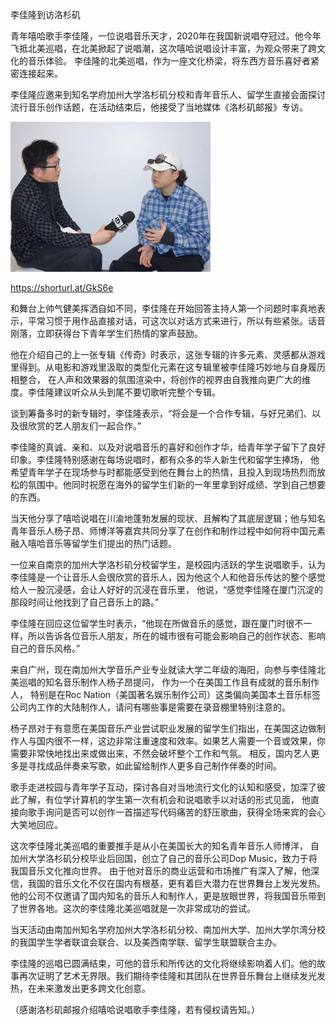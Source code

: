 李佳隆到访洛杉矶


青年嘻哈歌手李佳隆，一位说唱音乐天才，2020年在我国新说唱夺冠过。他今年飞抵北美巡唱，在北美掀起了说唱潮，这次嘻哈说唱设计丰富，为观众带来了跨文化的音乐体验。
李佳隆的北美巡唱，作为一座文化桥梁，将东西方音乐喜好者紧密连接起来。

李佳隆应邀来到知名学府加州大学洛杉矶分校和青年音乐人、留学生直接会面探讨流行音乐创作话题，在活动结束后，他接受了当地媒体《洛杉矶邮报》专访。


![李佳隆到访洛杉矶](https://github.com/ywangnccu/ywang/blob/main/images/JialongLi.jpg)

https://shorturl.at/GkS6e

和舞台上帅气健美挥洒自如不同，李佳隆在开始回答主持人第一个问题时率真地表示，平常习惯于用作品直接对话，可这次以对话方式来进行，所以有些紧张。话音刚落，立即获得台下青年学生们热情的掌声鼓励。

他在介绍自己的上一张专辑《传奇》时表示，这张专辑的许多元素、灵感都从游戏里得到。从电影和游戏里汲取的类型化元素在这专辑里被李佳隆巧妙地与自身履历相整合，
在人声和效果器的氛围渲染中，将创作的视界由自我推向更广大的维度。李佳隆建议听众从头到尾不要切歌听完整个专辑。

谈到筹备多时的新专辑时，李佳隆表示，“将会是一个合作专辑，与好兄弟们、以及很欣赏的艺人朋友们一起合作。”

李佳隆的真诚、亲和、以及对说唱音乐的喜好和创作才华，给青年学子留下了良好印象。李佳隆特别感谢在每场说唱时，都有众多的华人新生代和留学生捧场，
他希望青年学子在现场参与时都能感受到他在舞台上的热情，且投入到现场热烈而放松的氛围中。他同时祝愿在海外的留学生们新的一年里拿到好成绩、学到自己想要的东西。

当天他分享了嘻哈说唱在川渝地蓬勃发展的现状、且解构了其底层逻辑；他与知名青年音乐人杨子昂、师博洋等嘉宾共同分享了在创作和制作过程中如何将中国元素融入嘻哈音乐等留学生们提出的热门话题。

一位来自南京的加州大学洛杉矶分校留学生，是校园内活跃的学生说唱歌手，认为李佳隆是一个让音乐人会很欣赏的音乐人，因为他这个人和他音乐传达的整个感觉给人一股沉浸感，会让人好好的沉浸在音乐里，
他说，“感觉李佳隆在厦门沉淀的那段时间让他找到了自己音乐上的路。”

李佳隆在回应这位留学生时表示，“他现在所做音乐的感觉，跟在厦门时很不一样，所以告诉各位音乐人朋友，所在的城市很有可能会影响自己的创作状态、影响自己的音乐风格。”

来自广州，现在南加州大学音乐产业专业就读大学二年级的海阳，向参与李佳隆北美巡唱的知名音乐制作人杨子昂提问， 作为一个在美国工作且有成就的音乐制作人，
特别是在Roc Nation（美国著名娱乐制作公司）这类偏向美国本土音乐标签公司内工作的大陆制作人，请问有哪些事是需要在录音棚里特别注意的。

杨子昂对于有意愿在美国音乐产业尝试职业发展的留学生们指出，在美国这边做制作人与国内很不一样，这边非常注重速度和效率。如果艺人需要一个音或效果，你需要非常快地找出来或做出来，不然会破坏整个工作和气氛。
相反，国内艺人更多是寻找成品伴奏来写歌，如此留给制作人更多自己制作伴奏的时间。

歌手走进校园与青年学子互动，探讨各自对当地流行文化的认知和感受，加深了彼此了解，有位学计算机的学生第一次有机会和说唱歌手以对话的形式见面，
他直接向歌手询问是否可以创作一首描述写代码痛苦的舒压歌曲，获得全场来宾的会心大笑地回应。

这次李佳隆北美巡唱的重要推手是从小在美国长大的知名青年音乐人师博洋， 自加州大学洛杉矶分校毕业后回国，创立了自己的音乐公司Dop Music，致力于将我国音乐文化推向世界。
由于他对音乐的商业运营和市场推广有深入了解，他深信，我国的音乐文化不仅在国内有根基，更有着巨大潜力在世界舞台上发光发热。
他的公司不仅邀请了国内知名的音乐人和制作人，更是放眼世界，将我国音乐带到了世界各地。这次的李佳隆北美巡唱就是一次非常成功的尝试。

当天活动由南加州知名学府加州大学洛杉矶分校、南加州大学、加州大学尔湾分校的我国学生学者联谊会联合、以及美西南学联、留学生联盟联合主办。

李佳隆的巡唱已圆满结束，可他的音乐和所传达的文化将继续影响着人们。他的故事再次证明了艺术无界限。我们期待李佳隆和其团队在世界音乐舞台上继续发光发热，在未来激发出更多跨文化创意。


（感谢洛杉矶邮报介绍嘻哈说唱歌手李佳隆，若有侵权请告知。）
